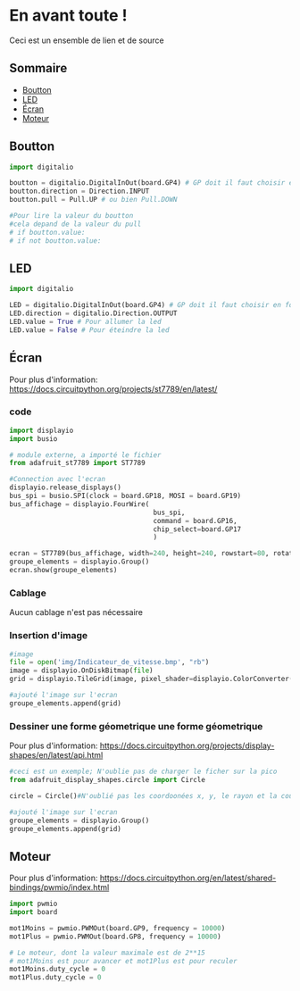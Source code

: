 # En avant toute !
Ceci est un ensemble de lien et de source 

## Sommaire
 - [Boutton](#boutton)
 - [LED](#led)
 - [Écran](#écran)
 - [Moteur](#moteur)

## Boutton
```python
import digitalio

boutton = digitalio.DigitalInOut(board.GP4) # GP doit il faut choisir en fonction du cablage
boutton.direction = Direction.INPUT
boutton.pull = Pull.UP # ou bien Pull.DOWN

#Pour lire la valeur du boutton
#cela depand de la valeur du pull
# if boutton.value:
# if not boutton.value:
```

## LED
```python
import digitalio

LED = digitalio.DigitalInOut(board.GP4) # GP doit il faut choisir en fonction du cablage
LED.direction = digitalio.Direction.OUTPUT
LED.value = True # Pour allumer la led
LED.value = False # Pour éteindre la led 
```

## Écran
Pour plus d'information: https://docs.circuitpython.org/projects/st7789/en/latest/
### code
```python
import displayio
import busio

# module externe, a importé le fichier
from adafruit_st7789 import ST7789

#Connection avec l'ecran
displayio.release_displays()
bus_spi = busio.SPI(clock = board.GP18, MOSI = board.GP19)
bus_affichage = displayio.FourWire(
                                    bus_spi,
                                    command = board.GP16,
                                    chip_select=board.GP17
                                    )

ecran = ST7789(bus_affichage, width=240, height=240, rowstart=80, rotation = 180)
groupe_elements = displayio.Group()
ecran.show(groupe_elements)
```
### Cablage
Aucun cablage n'est pas nécessaire 

### Insertion d'image
```python
#image
file = open('img/Indicateur_de_vitesse.bmp', "rb")
image = displayio.OnDiskBitmap(file)
grid = displayio.TileGrid(image, pixel_shader=displayio.ColorConverter())

#ajouté l'image sur l'ecran
groupe_elements.append(grid)
```
### Dessiner une forme géometrique une forme géometrique
Pour plus d'information: https://docs.circuitpython.org/projects/display-shapes/en/latest/api.html
```python
#ceci est un exemple; N'oublie pas de charger le ficher sur la pico 
from adafruit_display_shapes.circle import Circle

circle = Circle()#N'oublié pas les coordoonées x, y, le rayon et la couleur exemple Circle(100, 100, 10, fill=0xFF00FF)

#ajouté l'image sur l'ecran
groupe_elements = displayio.Group()
groupe_elements.append(grid)
```

## Moteur
Pour plus d'information: https://docs.circuitpython.org/en/latest/shared-bindings/pwmio/index.html
```python
import pwmio
import board

mot1Moins = pwmio.PWMOut(board.GP9, frequency = 10000)
mot1Plus = pwmio.PWMOut(board.GP8, frequency = 10000)

# Le moteur, dont la valeur maximale est de 2**15
# mot1Moins est pour avancer et mot1Plus est pour reculer 
mot1Moins.duty_cycle = 0
mot1Plus.duty_cycle = 0
```
